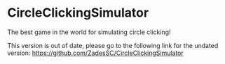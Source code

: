 CircleClickingSimulator
=======================

The best game in the world for simulating circle clicking!

This version is out of date, please go to the following link for the undated version: https://github.com/ZadesSC/CircleClickingSimulator
